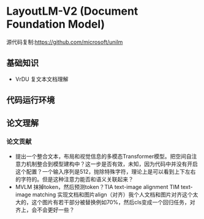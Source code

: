 # LayoutLM-V2 (Document Foundation Model)
源代码复制:https://github.com/microsoft/unilm
## 基础知识
- VrDU 复文本文档理解
## 代码运行环境


## 论文理解
### 论文贡献
- 提出一个整合文本，布局和视觉信息的多模态Transformer模型。把空间自注意力机制整合到模型建构中？这一步是否有效，未知，因为代码中并没有开启这个配置？一个输入序列是512，抛除特殊字符，理论上是可以看到上下左右的字符的。但是这种注意力能否和语义关联起来？
- MVLM 抹掉token，然后预测token？TIA text-image alignment TIM text-image matching 实现文档和图片align（对齐）我个人文档和图片对齐这个太大的，这个图片有若干部分被替换例如70%，然后cls变成一个回归任务，对齐上，会不会更好一些？